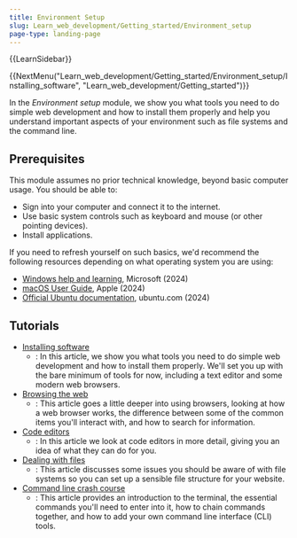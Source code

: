 ```yaml
---
title: Environment Setup
slug: Learn_web_development/Getting_started/Environment_setup
page-type: landing-page
---
```


{{LearnSidebar}}

{{NextMenu("Learn_web_development/Getting_started/Environment_setup/Installing_software", "Learn_web_development/Getting_started")}}

In the _Environment setup_ module, we show you what tools you need to do simple web development and how to install them properly and help you understand important aspects of your environment such as file systems and the command line.

## Prerequisites

This module assumes no prior technical knowledge, beyond basic computer usage. You should be able to:

- Sign into your computer and connect it to the internet.
- Use basic system controls such as keyboard and mouse (or other pointing devices).
- Install applications.

If you need to refresh yourself on such basics, we'd recommend the following resources depending on what operating system you are using:

- [Windows help and learning](https://support.microsoft.com/en-us/windows), Microsoft (2024)
- [macOS User Guide](https://support.apple.com/guide/mac-help/welcome/mac), Apple (2024)
- [Official Ubuntu documentation](https://help.ubuntu.com/), ubuntu.com (2024)

## Tutorials

- [Installing software](/en-US/docs/Learn_web_development/Getting_started/Environment_setup/Installing_software)
  - : In this article, we show you what tools you need to do simple web development and how to install them properly. We'll set you up with the bare minimum of tools for now, including a text editor and some modern web browsers.
- [Browsing the web](/en-US/docs/Learn_web_development/Getting_started/Environment_setup/Browsing_the_web)
  - : This article goes a little deeper into using browsers, looking at how a web browser works, the difference between some of the common items you'll interact with, and how to search for information.
- [Code editors](/en-US/docs/Learn_web_development/Getting_started/Environment_setup/Code_editors)
  - : In this article we look at code editors in more detail, giving you an idea of what they can do for you.
- [Dealing with files](/en-US/docs/Learn_web_development/Getting_started/Environment_setup/Dealing_with_files)
  - : This article discusses some issues you should be aware of with file systems so you can set up a sensible file structure for your website.
- [Command line crash course](/en-US/docs/Learn_web_development/Getting_started/Environment_setup/Command_line)
  - : This article provides an introduction to the terminal, the essential commands you'll need to enter into it, how to chain commands together, and how to add your own command line interface (CLI) tools.
